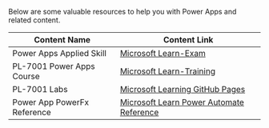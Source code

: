 Below are some valuable resources to help you with Power Apps and related content.

| Content Name                                   | Content Link                                                                 |
|-----------------------------------------------|------------------------------------------------------------------------------|
| Power Apps Applied Skill | [Microsoft Learn-Exam](https://learn.microsoft.com/en-us/credentials/applied-skills/create-and-manage-automated-processes-with-power-automate/) |
| PL-7001 Power Apps Course                                  | [Microsoft Learn-Training](https://learn.microsoft.com/en-us/training/paths/create-manage-automated-processes-by-using-power-automate/) |
| PL-7001 Labs                                    | [Microsoft Learning GitHub Pages](https://microsoftlearning.github.io/PL-7002-Create-and-Manage-Automated-Processes-by-using-Power-Automate/) |
| Power App PowerFx Reference                                    | [Microsoft Learn Power Automate Reference](https://learn.microsoft.com/en-us/power-automate/) |
